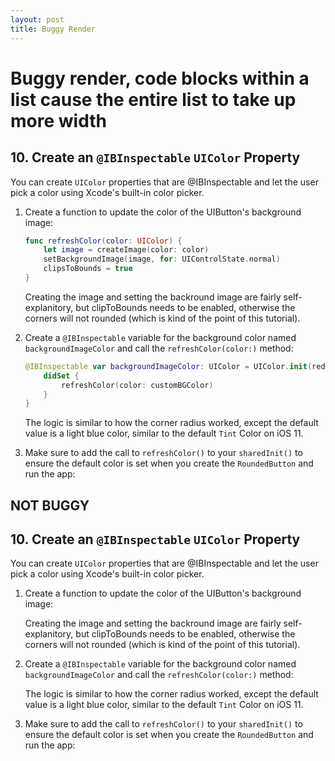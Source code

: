 ```yaml
---
layout: post
title: Buggy Render
---
```


# Buggy render, code blocks within a list cause the entire list to take up more width

## 10. Create an `@IBInspectable` `UIColor` Property

You can create `UIColor` properties that are @IBInspectable and let the user pick a color using Xcode's built-in color picker.

1. Create a function to update the color of the UIButton's background image:

    ```swift
    func refreshColor(color: UIColor) {
        let image = createImage(color: color)
        setBackgroundImage(image, for: UIControlState.normal)
        clipsToBounds = true
    }
    ```

    Creating the image and setting the backround image are fairly self-explanitory, but clipToBounds needs to be enabled, otherwise the corners will not rounded (which is kind of the point of this tutorial).

2. Create a `@IBInspectable` variable for the background color named `backgroundImageColor` and call the `refreshColor(color:)` method:

    ```swift
    @IBInspectable var backgroundImageColor: UIColor = UIColor.init(red: 0, green: 122/255.0, blue: 255/255.0, alpha: 1) {
        didSet {
            refreshColor(color: customBGColor)
        }
    }
    ```


    The logic is similar to how the corner radius worked, except the default value is a light blue color, similar to the default `Tint` Color on iOS 11.

3. Make sure to add the call to `refreshColor()` to your `sharedInit()` to ensure the default color is set when you create the `RoundedButton` and run the app:


## NOT BUGGY

## 10. Create an `@IBInspectable` `UIColor` Property

You can create `UIColor` properties that are @IBInspectable and let the user pick a color using Xcode's built-in color picker.

1. Create a function to update the color of the UIButton's background image:

    Creating the image and setting the backround image are fairly self-explanitory, but clipToBounds needs to be enabled, otherwise the corners will not rounded (which is kind of the point of this tutorial).


2. Create a `@IBInspectable` variable for the background color named `backgroundImageColor` and call the `refreshColor(color:)` method:

    The logic is similar to how the corner radius worked, except the default value is a light blue color, similar to the default `Tint` Color on iOS 11.

3. Make sure to add the call to `refreshColor()` to your `sharedInit()` to ensure the default color is set when you create the `RoundedButton` and run the app:
